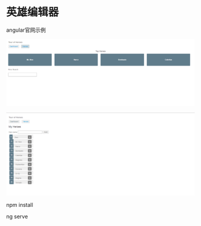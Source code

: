 # 英雄编辑器

angular官网示例

![Image text](https://github.com/hzlshen/Imgage_box/blob/master/hero_home.png)

![Image text](https://github.com/hzlshen/Imgage_box/blob/master/hero_list.png)

npm install 

ng serve

